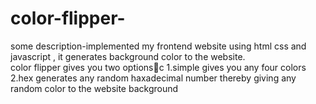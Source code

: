 # color-flipper-

some description-implemented my frontend website using html css and javascript , it generates background color to the website.  
                 color flipper gives you two options🚡c
                 1.simple gives you any four colors 
                 2.hex generates any random haxadecimal number thereby giving any random color to the website background
